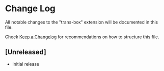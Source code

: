 # Change Log

All notable changes to the "trans-box" extension will be documented in this file.

Check [Keep a Changelog](http://keepachangelog.com/) for recommendations on how to structure this file.

## [Unreleased]

- Initial release